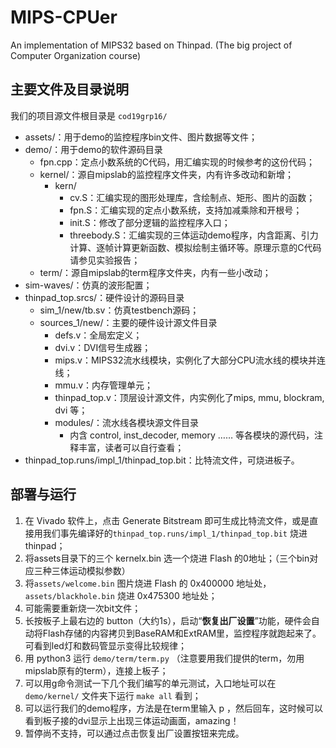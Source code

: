 # MIPS-CPUer
An implementation of MIPS32 based on Thinpad. (The big project of Computer Organization course)

## 主要文件及目录说明

我们的项目源文件根目录是 `cod19grp16/`

- assets/：用于demo的监控程序bin文件、图片数据等文件；
- demo/：用于demo的软件源码目录
  - fpn.cpp：定点小数系统的C代码，用汇编实现的时候参考的这份代码；
  - kernel/：源自mipslab的监控程序文件夹，内有许多改动和新增；
    - kern/
      - cv.S：汇编实现的图形处理库，含绘制点、矩形、图片的函数；
      - fpn.S：汇编实现的定点小数系统，支持加减乘除和开根号；
      - init.S：修改了部分逻辑的监控程序入口；
      - threebody.S：汇编实现的三体运动demo程序，内含距离、引力计算、逐帧计算更新函数、模拟绘制主循环等。原理示意的C代码请参见实验报告；
  - term/：源自mipslab的term程序文件夹，内有一些小改动；
- sim-waves/：仿真的波形配置；
- thinpad_top.srcs/：硬件设计的源码目录
  - sim_1/new/tb.sv：仿真testbench源码；
  - sources_1/new/：主要的硬件设计源文件目录
    - defs.v：全局宏定义；
    - dvi.v：DVI信号生成器；
    - mips.v：MIPS32流水线模块，实例化了大部分CPU流水线的模块并连线；
    - mmu.v：内存管理单元；
    - thinpad_top.v：顶层设计源文件，内实例化了mips, mmu, blockram, dvi 等；
    - modules/：流水线各模块源文件目录
      - 内含 control, inst_decoder, memory …… 等各模块的源代码，注释丰富，读者可以自行查看；
- thinpad_top.runs/impl_1/thinpad_top.bit：比特流文件，可烧进板子。



## 部署与运行

1. 在 Vivado 软件上，点击 Generate Bitstream 即可生成比特流文件，或是直接用我们事先编译好的`thinpad_top.runs/impl_1/thinpad_top.bit` 烧进 thinpad；
2. 将assets目录下的三个 kernelx.bin 选一个烧进 Flash 的0地址；（三个bin对应三种三体运动模拟参数）
3. 将`assets/welcome.bin` 图片烧进 Flash 的 0x400000 地址处，`assets/blackhole.bin` 烧进 0x475300 地址处；
4. 可能需要重新烧一次bit文件；
5. 长按板子上最右边的 button（大约1s），启动“**恢复出厂设置**”功能，硬件会自动将Flash存储的内容拷贝到BaseRAM和ExtRAM里，监控程序就跑起来了。可看到led灯和数码管显示变得比较规律；
6. 用 python3 运行 `demo/term/term.py`  （注意要用我们提供的term，勿用mipslab原有的term），连接上板子；
7. 可以用g命令测试一下几个我们编写的单元测试，入口地址可以在 `demo/kernel/` 文件夹下运行 `make all` 看到；
8. 可以运行我们的demo程序，方法是在term里输入 p ，然后回车，这时候可以看到板子接的dvi显示上出现三体运动画面，amazing！
9. 暂停尚不支持，可以通过点击恢复出厂设置按钮来完成。



